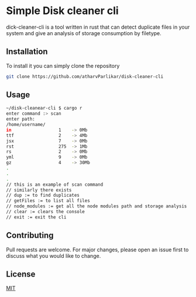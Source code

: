 # Simple Disk cleaner cli

dick-cleaner-cli is a tool written in rust that can detect duplicate files in your system and give an analysis of storage consumption by filetype.

## Installation

To install it you can simply clone the repository

```bash
git clone https://github.com/atharvParlikar/disk-cleaner-cli
```

## Usage

```bash
~/disk-cleanear-cli $ cargo r
enter command :> scan
enter path:
/home/username/
in                  1    -> 0Mb
ttf                 2    -> 4Mb
jsx                 7    -> 0Mb
rst                 275  -> 1Mb
rs                  2    -> 0Mb
yml                 9    -> 0Mb
gz                  4    -> 30Mb
.
.
.
// this is an example of scan command
// similarly there exists
// dup := to find duplicates
// getFiles := to list all files
// node_modules := get all the node modules path and storage analysis
// clear := clears the console
// exit := exit the cli
```

## Contributing

Pull requests are welcome. For major changes, please open an issue first
to discuss what you would like to change.

## License

[MIT](https://choosealicense.com/licenses/mit/)
